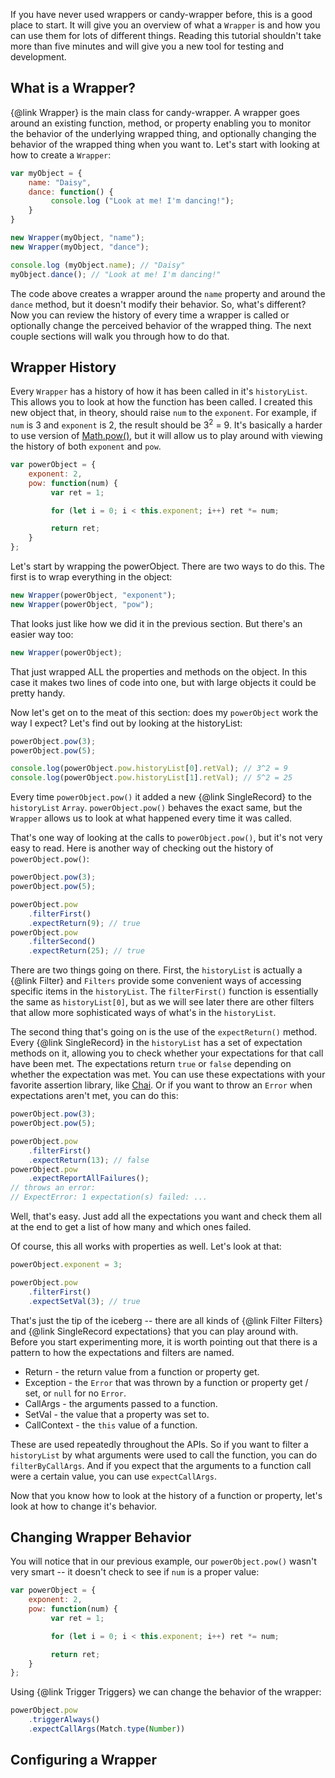 If you have never used wrappers or candy-wrapper before, this is a good place to start. It will give you an overview of what a `Wrapper` is and how you can use them for lots of different things. Reading this tutorial shouldn't take more than five minutes and will give you a new tool for testing and development.

## What is a Wrapper?
{@link Wrapper} is the main class for candy-wrapper. A wrapper goes around an existing function, method, or property
enabling you to monitor the behavior of the underlying wrapped thing, and optionally changing the behavior of
the wrapped thing when you want to. Let's start with looking at how to create a `Wrapper`:

``` js
var myObject = {
    name: "Daisy",
    dance: function() {
         console.log ("Look at me! I'm dancing!");
    }
}

new Wrapper(myObject, "name");
new Wrapper(myObject, "dance");

console.log (myObject.name); // "Daisy"
myObject.dance(); // "Look at me! I'm dancing!"
```

The code above creates a wrapper around the `name` property and around the `dance` method, but it doesn't modify their behavior. So, what's different? Now you can review the history of every time a wrapper is called or optionally change the
perceived behavior of the wrapped thing. The next couple sections will walk you through how to do that.

## Wrapper History
Every `Wrapper` has a history of how it has been called in it's `historyList`. This allows you to look at how the function has been called. I created this new object that, in theory,
should raise `num` to the `exponent`. For example, if `num` is 3 and `exponent` is 2, the result should be 3<sup>2</sup> = 9. It's basically a harder to use version of [Math.pow()](https://developer.mozilla.org/en-US/docs/Web/JavaScript/Reference/Global_Objects/Math/pow), but it will allow us to play around with viewing the history of both `exponent` and `pow`.

``` js
var powerObject = {
    exponent: 2,
    pow: function(num) {
         var ret = 1;

         for (let i = 0; i < this.exponent; i++) ret *= num;

         return ret;
    }
};
```

Let's start by wrapping the powerObject. There are two ways to do this. The first is to wrap everything in the object:

``` js
new Wrapper(powerObject, "exponent");
new Wrapper(powerObject, "pow");
```

That looks just like how we did it in the previous section. But there's an easier way too:

``` js
new Wrapper(powerObject);
```

That just wrapped ALL the properties and methods on the object. In this case it makes two lines of code into one, but with large objects it could be pretty handy.

Now let's get on to the meat of this section: does my `powerObject` work the way I expect? Let's find out by looking at the historyList:

``` js
powerObject.pow(3);
powerObject.pow(5);

console.log(powerObject.pow.historyList[0].retVal); // 3^2 = 9
console.log(powerObject.pow.historyList[1].retVal); // 5^2 = 25
```

Every time `powerObject.pow()` it added a new {@link SingleRecord} to the `historyList` `Array`. `powerObject.pow()` behaves the exact same, but the `Wrapper` allows us to look at what happened every time it was called.

That's one way of looking at the calls to `powerObject.pow()`, but it's not very easy to read. Here is another way of checking out the history of `powerObject.pow()`:

``` js
powerObject.pow(3);
powerObject.pow(5);

powerObject.pow
    .filterFirst()
    .expectReturn(9); // true
powerObject.pow
    .filterSecond()
    .expectReturn(25); // true
```

There are two things going on there. First, the `historyList` is actually a {@link Filter} and `Filters` provide some convenient ways of accessing specific items in the `historyList`. The `filterFirst()` function is essentially the same as `historyList[0]`, but as we will see later there are other filters that allow more sophisticated ways of what's in the `historyList`.

The second thing that's going on is the use of the `expectReturn()` method. Every {@link SingleRecord} in the `historyList` has a set of expectation methods on it, allowing you to check whether your expectations for that call have been met. The expectations return `true` or `false` depending on whether the expectation was met. You can use these expectations with your favorite assertion library, like [Chai](http://chaijs.com/). Or if you want to throw an `Error` when expectations aren't met, you can do this:

``` js
powerObject.pow(3);
powerObject.pow(5);

powerObject.pow
    .filterFirst()
    .expectReturn(13); // false
powerObject.pow
    .expectReportAllFailures();
// throws an error:
// ExpectError: 1 expectation(s) failed: ...
```

Well, that's easy. Just add all the expectations you want and check them all at the end to get a list of how many and which ones failed.

Of course, this all works with properties as well. Let's look at that:

``` js
powerObject.exponent = 3;

powerObject.pow
    .filterFirst()
    .expectSetVal(3); // true
```

That's just the tip of the iceberg -- there are all kinds of {@link Filter Filters} and {@link SingleRecord expectations} that you can play around with. Before you start experimenting more, it is worth pointing out that there is a pattern to how the expectations and filters are named.

* Return - the return value from a function or property get.
* Exception - the `Error` that was thrown by a function or property get / set, or `null` for no `Error`.
* CallArgs - the arguments passed to a function.
* SetVal - the value that a property was set to.
* CallContext - the `this` value of a function.

These are used repeatedly throughout the APIs. So if you want to filter a `historyList` by what arguments were used to call the function, you can do `filterByCallArgs`. And if you expect that the arguments to a function call were a certain value, you can use `expectCallArgs`.

Now that you know how to look at the history of a function or property, let's look at how to change it's behavior.

## Changing Wrapper Behavior

You will notice that in our previous example, our `powerObject.pow()` wasn't very smart -- it doesn't check to see if `num` is a proper value:

``` js
var powerObject = {
    exponent: 2,
    pow: function(num) {
         var ret = 1;

         for (let i = 0; i < this.exponent; i++) ret *= num;

         return ret;
    }
};
```

Using {@link Trigger Triggers} we can change the behavior of the wrapper:

``` js
powerObject.pow
    .triggerAlways()
    .expectCallArgs(Match.type(Number))
```

## Configuring a Wrapper